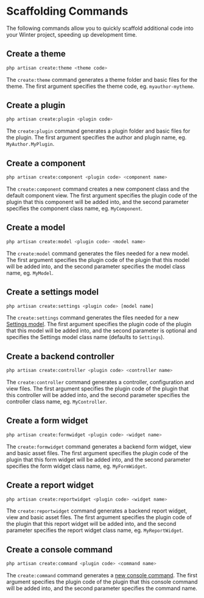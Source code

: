 # Scaffolding Commands

The following commands allow you to quickly scaffold additional code into your Winter project, speeding up development time.

## Create a theme

```bash
php artisan create:theme <theme code>
```

The `create:theme` command generates a theme folder and basic files for the theme. The first argument specifies the theme code, eg. `myauthor-mytheme`.

## Create a plugin

```bash
php artisan create:plugin <plugin code>
```

The `create:plugin` command generates a plugin folder and basic files for the plugin. The first argument specifies the author and plugin name, eg. `MyAuthor.MyPlugin`.

## Create a component

```bash
php artisan create:component <plugin code> <component name>
```

The `create:component` command creates a new component class and the default component view. The first argument specifies the plugin code of the plugin that this component will be added into, and the second parameter specifies the component class name, eg. `MyComponent`.

## Create a model

```bash
php artisan create:model <plugin code> <model name>
```

The `create:model` command generates the files needed for a new model. The first argument specifies the plugin code of the plugin that this model will be added into, and the second parameter specifies the model class name, eg. `MyModel`.

## Create a settings model

```bash
php artisan create:settings <plugin code> [model name]
```

The `create:settings` command generates the files needed for a new [Settings model](../plugin/settings#database-settings). The first argument specifies the plugin code of the plugin that this model will be added into, and the second parameter is optional and specifies the Settings model class name (defaults to `Settings`).

## Create a backend controller

```bash
php artisan create:controller <plugin code> <controller name>
```

The `create:controller` command generates a controller, configuration and view files. The first argument specifies the plugin code of the plugin that this controller will be added into, and the second parameter specifies the controller class name, eg. `MyController`.

## Create a form widget

```bash
php artisan create:formwidget <plugin code> <widget name>
```

The `create:formwidget` command generates a backend form widget, view and basic asset files. The first argument specifies the plugin code of the plugin that this form widget will be added into, and the second parameter specifies the form widget class name, eg. `MyFormWidget`.

## Create a report widget

```bash
php artisan create:reportwidget <plugin code> <widget name>
```

The `create:reportwidget` command generates a backend report widget, view and basic asset files. The first argument specifies the plugin code of the plugin that this report widget will be added into, and the second parameter specifies the report widget class name, eg. `MyReportWidget`.

## Create a console command

```bash
php artisan create:command <plugin code> <command name>
```

The `create:command` command generates a [new console command](../console/development). The first argument specifies the plugin code of the plugin that this console command will be added into, and the second parameter specifies the command name.
